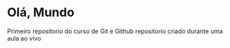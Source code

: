 # Olá, Mundo
 Primeiro repositorio do curso de Git e Github
repositorio criado durante uma aula ao vivo
